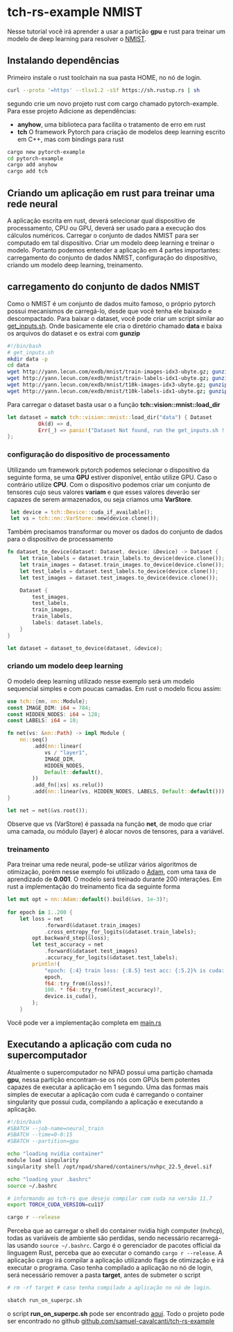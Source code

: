 # tch-rs-example NMIST

Nesse tutorial você irá aprender a usar a partição **gpu** e rust  para treinar um modelo de deep learning  para resolver o [NMIST](http://yann.lecun.com/exdb/mnist/).

## Instalando dependências

Primeiro instale o rust toolchain na sua pasta HOME, no nó de login.

```bash
curl --proto '=https' --tlsv1.2 -sSf https://sh.rustup.rs | sh
```

segundo crie um novo projeto rust com cargo chamado pytorch-example. Para esse projeto Adicione as dependências:

- **anyhow**, uma biblioteca para facilita o tratamento de erro em rust
- **tch** O framework Pytorch para criação de modelos deep learning escrito em C++, mas com bindings para rust

```bash
cargo new pytorch-example
cd pytorch-example
cargo add anyhow
cargo add tch
```

## Criando um aplicação em rust para treinar uma rede neural

A aplicação escrita  em rust, deverá selecionar qual dispositivo de processamento, CPU ou GPU, deverá ser usado para a execução dos cálculos numéricos.
Carregar o conjunto de dados NMIST para ser computado em tal dispositivo. Criar um modelo deep learning e treinar o modelo. Portanto podemos entender
a aplicação em  4 partes importantes:  carregamento do conjunto de dados NMIST, configuração do dispositivo, criando um modelo deep learning, treinamento.

## carregamento do conjunto de dados NMIST

Como o NMIST é um conjunto de dados muito famoso, o próprio pytorch possui mecanismos de carregá-lo, desde que você tenha ele baixado e descompactado.
Para baixar o dataset, você pode criar um script similar ao [get_inputs.sh](https://github.com/samuel-cavalcanti/tch-rs-example/blob/main/get_inputs.sh). Onde basicamente ele cria o diretório chamado **data**
e baixa os arquivos do dataset e os extrai com **gunzip**

```bash
#!/bin/bash 
# get_inputs.sh
mkdir data -p
cd data
wget http://yann.lecun.com/exdb/mnist/train-images-idx3-ubyte.gz; gunzip train-images-idx3-ubyte.gz
wget http://yann.lecun.com/exdb/mnist/train-labels-idx1-ubyte.gz; gunzip train-labels-idx1-ubyte.gz
wget http://yann.lecun.com/exdb/mnist/t10k-images-idx3-ubyte.gz; gunzip t10k-images-idx3-ubyte.gz
wget http://yann.lecun.com/exdb/mnist/t10k-labels-idx1-ubyte.gz; gunzip t10k-labels-idx1-ubyte.gz
```

Para carregar o dataset basta usar o a função **tch::vision::mnist::load_dir**

```rust
let dataset = match tch::vision::mnist::load_dir("data") { Dataset
          Ok(d) => d, 
          Err(_) => panic!("Dataset Not found, run the get_inputs.sh !!"),
};
```

### configuração do dispositivo de processamento

Utilizando um framework pytorch podemos selecionar o dispositivo da seguinte forma, se uma **GPU** estiver disponível, então utilize GPU. Caso o contrário utilize
**CPU**. Com o dispositivo podemos criar um conjunto de tensores cujo seus valores **variam** e que esses valores deverão ser capazes de serem armazenados, ou seja
criamos uma **VarStore**.

```rust
 let device = tch::Device::cuda_if_available();
 let vs = tch::nn::VarStore::new(device.clone());
```

Também precisamos transformar ou mover os dados do conjunto de dados para o dispositivo de processamento

```rust
fn dataset_to_device(dataset: Dataset, device: &Device) -> Dataset {
    let train_labels = dataset.train_labels.to_device(device.clone());
    let train_images = dataset.train_images.to_device(device.clone());
    let test_labels = dataset.test_labels.to_device(device.clone());
    let test_images = dataset.test_images.to_device(device.clone());

    Dataset {
        test_images,
        test_labels,
        train_images,
        train_labels,
        labels: dataset.labels,
    }
}

let dataset = dataset_to_device(dataset, &device);
```

### criando um modelo deep learning

O modelo deep learning utilizado nesse exemplo será um modelo sequencial simples e com poucas camadas. Em rust o modelo
ficou assim:

```rust
use tch::{nn, nn::Module};
const IMAGE_DIM: i64 = 784;
const HIDDEN_NODES: i64 = 128;
const LABELS: i64 = 10;

fn net(vs: &nn::Path) -> impl Module {
    nn::seq()
        .add(nn::linear(
            vs / "layer1",
            IMAGE_DIM,
            HIDDEN_NODES,
            Default::default(),
        ))
        .add_fn(|xs| xs.relu())
        .add(nn::linear(vs, HIDDEN_NODES, LABELS, Default::default()))
}

let net = net(&vs.root());
```

Observe que vs (VarStore) é passada na função **net**, de modo que criar uma camada, ou módulo (layer) é alocar novos de tensores, para a variável.

### treinamento

Para treinar uma rede neural, pode-se utilizar vários algoritmos de otimização, porém nesse exemplo foi utilizado o [Adam](https://pytorch.org/docs/stable/generated/torch.optim.Adam.html),
com uma taxa de aprendizado de **0.001**. O modelo será treinado durante 200 interações. Em rust a implementação do treinamento fica da seguinte forma

```rust
let mut opt = nn::Adam::default().build(&vs, 1e-3)?;
   
for epoch in 1..200 {
    let loss = net
            .forward(&dataset.train_images)
            .cross_entropy_for_logits(&dataset.train_labels);
        opt.backward_step(&loss);
        let test_accuracy = net
            .forward(&dataset.test_images)
            .accuracy_for_logits(&dataset.test_labels);
        println!(
            "epoch: {:4} train loss: {:8.5} test acc: {:5.2}% is cuda: {}",
            epoch,
            f64::try_from(&loss)?,
            100. * f64::try_from(&test_accuracy)?,
            device.is_cuda(),
        );
    }
```

Você pode ver a implementação completa em [main.rs](https://github.com/samuel-cavalcanti/tch-rs-example/blob/main/src/main.rs)

## Executando a aplicação com cuda no supercomputador

Atualmente o supercomputador no NPAD possui uma partição chamada **gpu**, nessa partição encontram-se os nós com GPUs bem potentes capazes de executar a aplicação em 1 segundo.
Uma das formas mais simples de executar a aplicação com cuda é carregando o container singularity que possui cuda, compilando a aplicação e executando a aplicação.

```bash
#!/bin/bash 
#SBATCH --job-name=neural_train
#SBATCH --time=0-0:15
#SBATCH --partition=gpu

echo "loading nvidia container"
module load singularity
singularity shell /opt/npad/shared/containers/nvhpc_22.5_devel.sif

echo "loading your .bashrc"
source ~/.bashrc

# informando ao tch-rs que desejo compilar com cuda na versão 11.7
export TORCH_CUDA_VERSION=cu117

cargo r --release

```

Perceba que ao carregar o shell do container nvidia high computer (nvhcp), todas as variáveis de ambiente são perdidas, sendo necessário
recarregá-las usando `source ~/.bashrc`. Cargo é o gerenciador de pacotes official da linguagem Rust, perceba que ao executar o comando `cargo r --release`. A aplicação cargo irá compilar a aplicação utilizando flags de otimização e irá executar o programa. Caso tenha compilado a aplicação no nó de login, será necessário remover a pasta **target**, antes de submeter o script

```bash
# rm -rf target # caso tenha compilado a aplicação no nó de login.

sbatch run_on_superpc.sh
```

o script **run_on_superpc.sh** pode ser encontrado [aqui](https://github.com/samuel-cavalcanti/tch-rs-example/blob/main/run_on_superpc.sh). Todo o projeto pode ser encontrado no github [github.com/samuel-cavalcanti/tch-rs-example](https://github.com/samuel-cavalcanti/tch-rs-example)
